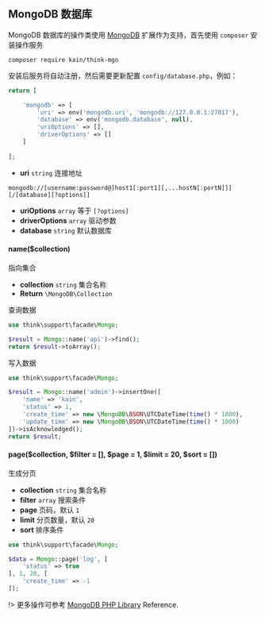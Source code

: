 ## MongoDB 数据库

MongoDB 数据库的操作类使用 [MongoDB](http://pecl.php.net/package/mongodb) 扩展作为支持，首先使用 `composer` 安装操作服务

```shell
composer require kain/think-mgo
```

安装后服务将自动注册，然后需要更新配置 `config/database.php`，例如：

```php
return [

    'mongodb' => [
        'uri' => env('mongodb.uri', 'mongodb://127.0.0.1:27017'),
        'database' => env('mongodb.database', null),
        'uriOptions' => [],
        'driverOptions' => []
    ]
    
];
```

- **uri** `string` 连接地址

```
mongodb://[username:password@]host1[:port1][,...hostN[:portN]]][/[database][?options]]
```

- **uriOptions** `array` 等于 `[?options]`
- **driverOptions** `array` 驱动参数
- **database** `string` 默认数据库

#### name($collection)

指向集合

- **collection** `string` 集合名称
- **Return** `\MongoDB\Collection`

查询数据

```php
use think\support\facade\Mongo;

$result = Mongo::name('api')->find();
return $result->toArray();
```

写入数据

```php
use think\support\facade\Mongo;

$result = Mongo::name('admin')->insertOne([
    'name' => 'kain',
    'status' => 1,
    'create_time' => new \MongoDB\BSON\UTCDateTime(time() * 1000),
    'update_time' => new \MongoDB\BSON\UTCDateTime(time() * 1000)
])->isAcknowledged();
return $result;
```

#### page($collection, $filter = [], $page = 1, $limit = 20, $sort = [])

生成分页

- **collection** `string` 集合名称
- **filter** `array` 搜索条件
- **page** 页码，默认 `1`
- **limit** 分页数量，默认 `20`
- **sort** 排序条件

```php
use think\support\facade\Mongo;

$data = Mongo::page('log', [
    'status' => true
], 1, 20, [
    'create_time' => -1
]);
```

!> 更多操作可参考 [MongoDB PHP Library](https://docs.mongodb.com/php-library/current/reference/) Reference.
